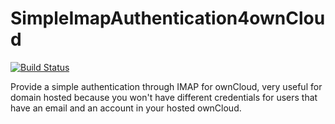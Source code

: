 # SimpleImapAuthentication4ownCloud

[![Build Status](https://travis-ci.org/minidfx/SimpleImapAuthentication4ownCloud.svg)](https://travis-ci.org/minidfx/SimpleImapAuthentication4ownCloud)

Provide a simple authentication through IMAP for ownCloud, very useful for domain hosted because you won't have different credentials for users that have an email and an account in your hosted ownCloud.
